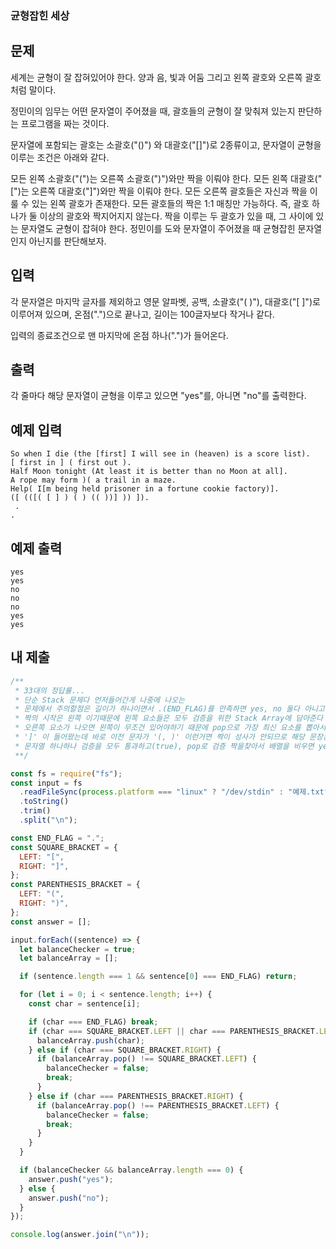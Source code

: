 ### 균형잡힌 세상

## 문제

세계는 균형이 잘 잡혀있어야 한다. 양과 음, 빛과 어둠 그리고 왼쪽 괄호와 오른쪽 괄호처럼 말이다.

정민이의 임무는 어떤 문자열이 주어졌을 때, 괄호들의 균형이 잘 맞춰져 있는지 판단하는 프로그램을 짜는 것이다.

문자열에 포함되는 괄호는 소괄호("()") 와 대괄호("[]")로 2종류이고, 문자열이 균형을 이루는 조건은 아래와 같다.

모든 왼쪽 소괄호("(")는 오른쪽 소괄호(")")와만 짝을 이뤄야 한다.
모든 왼쪽 대괄호("[")는 오른쪽 대괄호("]")와만 짝을 이뤄야 한다.
모든 오른쪽 괄호들은 자신과 짝을 이룰 수 있는 왼쪽 괄호가 존재한다.
모든 괄호들의 짝은 1:1 매칭만 가능하다. 즉, 괄호 하나가 둘 이상의 괄호와 짝지어지지 않는다.
짝을 이루는 두 괄호가 있을 때, 그 사이에 있는 문자열도 균형이 잡혀야 한다.
정민이를 도와 문자열이 주어졌을 때 균형잡힌 문자열인지 아닌지를 판단해보자.

## 입력

각 문자열은 마지막 글자를 제외하고 영문 알파벳, 공백, 소괄호("( )"), 대괄호("[ ]")로 이루어져 있으며, 온점(".")으로 끝나고, 길이는 100글자보다 작거나 같다.

입력의 종료조건으로 맨 마지막에 온점 하나(".")가 들어온다.

## 출력

각 줄마다 해당 문자열이 균형을 이루고 있으면 "yes"를, 아니면 "no"를 출력한다.

## 예제 입력

```
So when I die (the [first] I will see in (heaven) is a score list).
[ first in ] ( first out ).
Half Moon tonight (At least it is better than no Moon at all].
A rope may form )( a trail in a maze.
Help( I[m being held prisoner in a fortune cookie factory)].
([ (([( [ ] ) ( ) (( ))] )) ]).
 .
.
```

## 예제 출력

```
yes
yes
no
no
no
yes
yes
```

## 내 제출

```js
/**
 * 33대의 정답률...
 * 단순 Stack 문제다 먼저들어간게 나중에 나오는
 * 문제에서 주의할점은 길이가 하나이면서 .(END_FLAG)를 만족하면 yes, no 둘다 아니고 스킵
 * 짝의 시작은 왼쪽 이기때문에 왼쪽 요소들은 모두 검증을 위한 Stack Array에 담아준다
 * 오른쪽 요소가 나오면 왼쪽이 무조건 있어야하기 때문에 pop으로 가장 최신 요소를 뽑아서 비교한다.
 * ']' 이 들어왔는데 바로 이전 문자가 '(, )' 이런거면 짝이 성사가 안되므로 해당 문장은 바로 탈락이다.
 * 문자열 하나하나 검증을 모두 통과하고(true), pop로 검증 짝을찾아서 배열을 비우면 yes 처리.
 **/

const fs = require("fs");
const input = fs
  .readFileSync(process.platform === "linux" ? "/dev/stdin" : "예제.txt")
  .toString()
  .trim()
  .split("\n");

const END_FLAG = ".";
const SQUARE_BRACKET = {
  LEFT: "[",
  RIGHT: "]",
};
const PARENTHESIS_BRACKET = {
  LEFT: "(",
  RIGHT: ")",
};
const answer = [];

input.forEach((sentence) => {
  let balanceChecker = true;
  let balanceArray = [];

  if (sentence.length === 1 && sentence[0] === END_FLAG) return;

  for (let i = 0; i < sentence.length; i++) {
    const char = sentence[i];

    if (char === END_FLAG) break;
    if (char === SQUARE_BRACKET.LEFT || char === PARENTHESIS_BRACKET.LEFT) {
      balanceArray.push(char);
    } else if (char === SQUARE_BRACKET.RIGHT) {
      if (balanceArray.pop() !== SQUARE_BRACKET.LEFT) {
        balanceChecker = false;
        break;
      }
    } else if (char === PARENTHESIS_BRACKET.RIGHT) {
      if (balanceArray.pop() !== PARENTHESIS_BRACKET.LEFT) {
        balanceChecker = false;
        break;
      }
    }
  }

  if (balanceChecker && balanceArray.length === 0) {
    answer.push("yes");
  } else {
    answer.push("no");
  }
});

console.log(answer.join("\n"));
```
